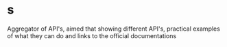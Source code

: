 # s
 Aggregator of API's, aimed that showing different API's, practical examples of what they can do and links to the official documentations
